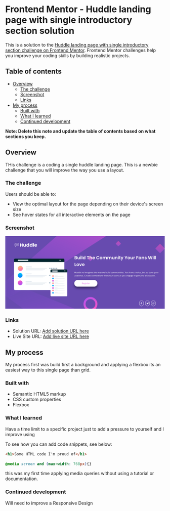 # Frontend Mentor - Huddle landing page with single introductory section solution

This is a solution to the [Huddle landing page with single introductory section challenge on Frontend Mentor](https://www.frontendmentor.io/challenges/huddle-landing-page-with-a-single-introductory-section-B_2Wvxgi0). Frontend Mentor challenges help you improve your coding skills by building realistic projects. 

## Table of contents

- [Overview](#overview)
  - [The challenge](#the-challenge)
  - [Screenshot](#screenshot)
  - [Links](#links)
- [My process](#my-process)
  - [Built with](#built-with)
  - [What I learned](#what-i-learned)
  - [Continued development](#continued-development)
  
**Note: Delete this note and update the table of contents based on what sections you keep.**

## Overview
  THis challenge is a coding a single huddle landing page. This is a newbie challenge that you will improve the way you use a layout. 
### The challenge

Users should be able to:

- View the optimal layout for the page depending on their device's screen size
- See hover states for all interactive elements on the page

### Screenshot

![](./images/mysolution.png)


### Links

- Solution URL: [Add solution URL here](https://github.com/troy03/single_huddle_page)
- Live Site URL: [Add live site URL here](https://troy03.github.io/single_huddle_page/)

## My process


 My process first was build first a background and applying a flexbox its an easiest way to this single page than grid.
### Built with

- Semantic HTML5 markup
- CSS custom properties
- Flexbox

### What I learned

Have a time limit to a specific project just to add a pressure to yourself and I improve using

To see how you can add code snippets, see below:

```html
<h1>Some HTML code I'm proud of</h1>
```
```css
@media screen and (max-width: 768px){}
```
this was my first time applying media queries without using a tutorial or documentation.

### Continued development

Will need to improve a Responsive Design



